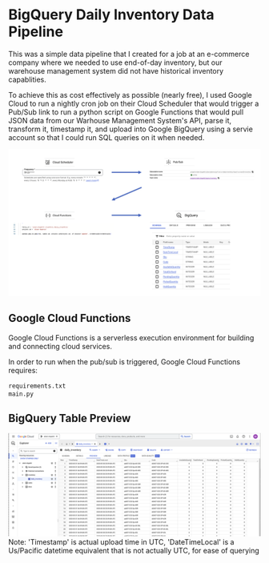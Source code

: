 # BigQuery Daily Inventory Data Pipeline

This was a simple data pipeline that I created for a job at an e-commerce company where we needed to use end-of-day inventory, but our warehouse management system did not have historical inventory capablities.

To achieve this as cost effectively as possible (nearly free), I used Google Cloud to run a nightly cron job on their Cloud Scheduler that would trigger a Pub/Sub link to run a python script on Google Functions that would pull JSON data from our Warhouse Management System's API, parse it, transform it, timestamp it, and upload into Google BigQuery using a servie account so that I could run SQL queries on it when needed.

![workflow graphic](https://github.com/mhelltt/projects/blob/main/big-query-daily-inventory/workflow.png)

## Google Cloud Functions
Google Cloud Functions is a serverless execution environment for building and connecting cloud services.

In order to run when the pub/sub is triggered, Google Cloud Functions requires:
```
requirements.txt
main.py
```

## BigQuery Table Preview
![bigquery preview graphic](https://github.com/mhelltt/projects/blob/main/big-query-daily-inventory/bigquery-preview.png)
Note: 'Timestamp' is actual upload time in UTC, 'DateTimeLocal' is a Us/Pacific datetime equivalent that is not actually UTC, for ease of querying
